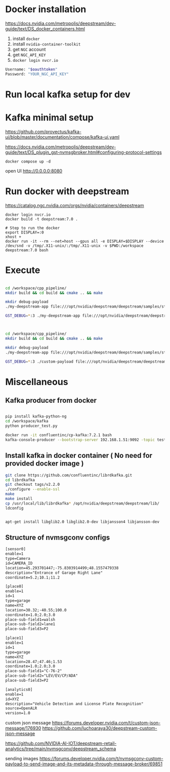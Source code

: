 # Docker installation

https://docs.nvidia.com/metropolis/deepstream/dev-guide/text/DS_docker_containers.html 

1. install `docker`
2. install `nvidia-container-toolkit` 
3. get `NGC` account
4. get `NGC_API_KEY`  
5. `docker login nvcr.io`

```bash
Username: "$oauthtoken"
Password: "YOUR_NGC_API_KEY"
```

# Run local kafka setup for dev


# Kafka minimal setup

https://github.com/provectus/kafka-ui/blob/master/documentation/compose/kafka-ui.yaml

https://docs.nvidia.com/metropolis/deepstream/dev-guide/text/DS_plugin_gst-nvmsgbroker.html#configuring-protocol-settings

```
docker compose up -d
```
open UI http://0.0.0.0:8080 

# Run docker with deepstream

https://catalog.ngc.nvidia.com/orgs/nvidia/containers/deepstream 

```
docker login nvcr.io
docker build -t deepstream:7.0 .
```

```
# Step to run the docker
export DISPLAY=:0
xhost +
docker run -it --rm --net=host --gpus all -e DISPLAY=$DISPLAY --device /dev/snd -v /tmp/.X11-unix/:/tmp/.X11-unix -v $PWD:/workspace deepstream:7.0 bash
```



# Execute

```bash

cd /workspace/cpp_pipeline/
mkdir build && cd build && cmake .. && make

mkdir debug-payload
./my-deepstream-app file:///opt/nvidia/deepstream/deepstream/samples/streams/sample_720p.mp4

GST_DEBUG=*:3 ./my-deepstream-app file:///opt/nvidia/deepstream/deepstream/samples/streams/sample_720p.mp4



cd /workspace/cpp_pipeline/
mkdir build && cd build && cmake .. && make

mkdir debug-payload
./my-deepstream-app file:///opt/nvidia/deepstream/deepstream/samples/streams/sample_720p.mp4

GST_DEBUG=*:3 ./custom-payload file:///opt/nvidia/deepstream/deepstream/samples/streams/sample_720p.mp4
```




# Miscellaneous

## Kafka producer from docker

```bash

pip install kafka-python-ng
cd /workspace/kafka
python producer_test.py
```

```bash
docker run -it confluentinc/cp-kafka:7.2.1 bash
kafka-console-producer --bootstrap-server 192.168.1.51:9092 -topic test {"test"}
```

## Install kafka in docker container ( No need for provided docker image )
```bash
git clone https://github.com/confluentinc/librdkafka.git
cd librdkafka
git checkout tags/v2.2.0
./configure --enable-ssl
make
make install
cp /usr/local/lib/librdkafka* /opt/nvidia/deepstream/deepstream/lib/
ldconfig


apt-get install libglib2.0 libglib2.0-dev libjansson4 libjansson-dev
```

## Structure of nvmsgconv configs


```dstest4_msgconv_config.txt
[sensor0]
enable=1
type=Camera
id=CAMERA_ID
location=45.293701447;-75.8303914499;48.1557479338
description="Entrance of Garage Right Lane"
coordinate=5.2;10.1;11.2

[place0]
enable=1
id=1
type=garage
name=XYZ
location=30.32;-40.55;100.0
coordinate=1.0;2.0;3.0
place-sub-field1=walsh
place-sub-field2=lane1
place-sub-field3=P2

[place1]
enable=1
id=1
type=garage
name=XYZ
location=28.47;47.46;1.53
coordinate=1.0;2.0;3.0
place-sub-field1="C-76-2"
place-sub-field2="LEV/EV/CP/ADA"
place-sub-field3=P2

[analytics0]
enable=1
id=XYZ
description="Vehicle Detection and License Plate Recognition"
source=OpenALR
version=1.0
```
custom json message 
https://forums.developer.nvidia.com/t/custom-json-message/176930
https://github.com/luchoaraya30/deepstream-custom-json-message

https://github.com/NVIDIA-AI-IOT/deepstream-retail-analytics/tree/main/nvmsgconv/deepstream_schema

sending images 
https://forums.developer.nvidia.com/t/nvmsgconv-custom-payload-to-send-image-and-its-metadata-through-message-broker/69851 

